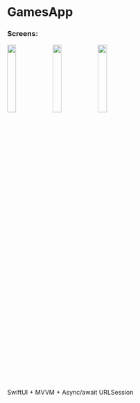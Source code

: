 # GamesApp
### Screens: ###


<div>
<img src="https://github.com/dartchuwak/GamesApp/assets/109591126/7ed3a762-5767-443c-8b75-eb8dba8c43c9.png)" width=20% height=20%>
<img src="https://github.com/dartchuwak/GamesApp/assets/109591126/32235b11-f6be-4caa-a0cf-c1731462d904.png" width=20% height=20%>
<img src="https://github.com/dartchuwak/GamesApp/assets/109591126/5307a0a6-b5b4-4c4f-b26c-0c03a4247e76).png" width=20% height=20%>
</div>

SwiftUI + MVVM + Async/await URLSession

